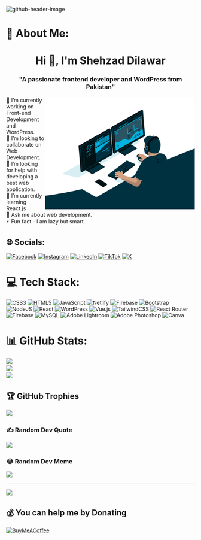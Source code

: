 ![github-header-image](https://github.com/shehzaddilawar/shehzaddilawar/assets/95752101/910064ad-e109-4b3e-bfdf-48315ad12288)
# 💫 About Me:
<h1 align="center">Hi 👋, I'm Shehzad Dilawar</h1>
<h3 align="center">"A passionate frontend developer and WordPress from Pakistan"</h3>

<img align="right" alt="coding" width="400" src="https://github.com/shehzaddilawar/shehzaddilawar/blob/main/giphy.gif?raw=true">


🔭 I’m currently working on Front-end Development and WordPress.<br>👯 I’m looking to collaborate on Web Development.<br>🤝 I’m looking for help with developing a best web application.<br>🌱 I’m currently learning React.js<br>💬 Ask me about web development.<br>⚡ Fun fact - I am lazy but smart.


## 🌐 Socials:
[![Facebook](https://img.shields.io/badge/Facebook-%231877F2.svg?logo=Facebook&logoColor=white)](https://facebook.com/imshehxad) [![Instagram](https://img.shields.io/badge/Instagram-%23E4405F.svg?logo=Instagram&logoColor=white)](https://instagram.com/shezyyam) [![LinkedIn](https://img.shields.io/badge/LinkedIn-%230077B5.svg?logo=linkedin&logoColor=white)](https://linkedin.com/in/shehzaddilawar) [![TikTok](https://img.shields.io/badge/TikTok-%23000000.svg?logo=TikTok&logoColor=white)](https://tiktok.com/shezyyam) [![X](https://img.shields.io/badge/X-black.svg?logo=X&logoColor=white)](https://x.com/@shehzadcsit) 

# 💻 Tech Stack:
![CSS3](https://img.shields.io/badge/css3-%231572B6.svg?style=for-the-badge&logo=css3&logoColor=white) ![HTML5](https://img.shields.io/badge/html5-%23E34F26.svg?style=for-the-badge&logo=html5&logoColor=white) ![JavaScript](https://img.shields.io/badge/javascript-%23323330.svg?style=for-the-badge&logo=javascript&logoColor=%23F7DF1E) ![Netlify](https://img.shields.io/badge/netlify-%23000000.svg?style=for-the-badge&logo=netlify&logoColor=#00C7B7) ![Firebase](https://img.shields.io/badge/firebase-%23039BE5.svg?style=for-the-badge&logo=firebase) ![Bootstrap](https://img.shields.io/badge/bootstrap-%238511FA.svg?style=for-the-badge&logo=bootstrap&logoColor=white) ![NodeJS](https://img.shields.io/badge/node.js-6DA55F?style=for-the-badge&logo=node.js&logoColor=white) ![React](https://img.shields.io/badge/react-%2320232a.svg?style=for-the-badge&logo=react&logoColor=%2361DAFB) ![WordPress](https://img.shields.io/badge/WordPress-%23117AC9.svg?style=for-the-badge&logo=WordPress&logoColor=white) ![Vue.js](https://img.shields.io/badge/vue.js-%2335495e.svg?style=for-the-badge&logo=vuedotjs&logoColor=%234FC08D) ![TailwindCSS](https://img.shields.io/badge/tailwindcss-%2338B2AC.svg?style=for-the-badge&logo=tailwind-css&logoColor=white) ![React Router](https://img.shields.io/badge/React_Router-CA4245?style=for-the-badge&logo=react-router&logoColor=white) ![Firebase](https://img.shields.io/badge/Firebase-039BE5?style=for-the-badge&logo=Firebase&logoColor=white) ![MySQL](https://img.shields.io/badge/mysql-%2300000f.svg?style=for-the-badge&logo=mysql&logoColor=white) ![Adobe Lightroom](https://img.shields.io/badge/Adobe%20Lightroom-31A8FF.svg?style=for-the-badge&logo=Adobe%20Lightroom&logoColor=white) ![Adobe Photoshop](https://img.shields.io/badge/adobe%20photoshop-%2331A8FF.svg?style=for-the-badge&logo=adobe%20photoshop&logoColor=white) ![Canva](https://img.shields.io/badge/Canva-%2300C4CC.svg?style=for-the-badge&logo=Canva&logoColor=white)
# 📊 GitHub Stats:
![](https://github-readme-stats.vercel.app/api?username=shehzaddilawar&theme=radical&hide_border=false&include_all_commits=false&count_private=false)<br/>
![](https://github-readme-streak-stats.herokuapp.com/?user=shehzaddilawar&theme=radical&hide_border=false)<br/>
![](https://github-readme-stats.vercel.app/api/top-langs/?username=shehzaddilawar&theme=radical&hide_border=false&include_all_commits=false&count_private=false&layout=compact)

## 🏆 GitHub Trophies
![](https://github-profile-trophy.vercel.app/?username=shehzaddilawar&theme=radical&no-frame=false&no-bg=false&margin-w=4)

### ✍️ Random Dev Quote
![](https://quotes-github-readme.vercel.app/api?type=horizontal&theme=radical)

### 😂 Random Dev Meme
<img src='https://randommeme-five.vercel.app/' style="height: 400px;"/>

---
[![](https://visitcount.itsvg.in/api?id=shehzaddilawar&icon=7&color=0)](https://visitcount.itsvg.in)

  ## 💰 You can help me by Donating
  [![BuyMeACoffee](https://img.shields.io/badge/Buy%20Me%20a%20Coffee-ffdd00?style=for-the-badge&logo=buy-me-a-coffee&logoColor=black)](https://buymeacoffee.com/shezyyam) 
